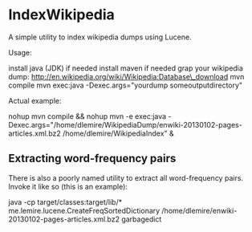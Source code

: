 IndexWikipedia
==============

A simple utility to index wikipedia dumps using Lucene.


Usage:

install java (JDK) if needed
install maven if needed
grap your wikipedia dump: http://en.wikipedia.org/wiki/Wikipedia:Database\_download
mvn compile
mvn exec:java -Dexec.args="yourdump someoutputdirectory"

Actual example:

nohup mvn compile && nohup mvn -e exec:java -Dexec.args="/home/dlemire/WikipediaDump/enwiki-20130102-pages-articles.xml.bz2 /home/dlemire/WikipediaIndex" &



Extracting word-frequency pairs
-------------------------------

There is also a poorly named utility to extract all word-frequency pairs. Invoke it like so (this is an example):

java -cp target/classes:target/lib/* me.lemire.lucene.CreateFreqSortedDictionary /home/dlemire/enwiki-20130102-pages-articles.xml.bz2 garbagedict
